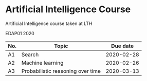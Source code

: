 # Artificial Intelligence Course

Artificial Intelligence course taken at LTH

EDAP01 2020

| No. | Topic                             | Due date   |
| --- | --------------------------------- | ---------- |
| A1  | Search                            | 2020-02-28 |
| A2  | Machine learning                  | 2020-02-26 |
| A3  | Probabilistic reasoning over time | 2020-03-13 |
